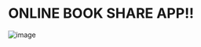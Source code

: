 # ONLINE BOOK SHARE APP!!

![image](https://user-images.githubusercontent.com/58540888/82286685-39821200-99d9-11ea-82d5-dc45204a3b80.png)

